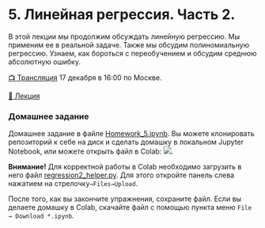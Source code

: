 # 5. Линейная регрессия. Часть 2.

В этой лекции мы продолжим обсуждать линейную регрессию. Мы применим ее в реальной задаче. Также мы обсудим полиномиальную регрессию. Узнаем, как бороться с переобучением и обсудим среднюю абсолютную ошибку.

[📺 Трансляция](https://youtu.be/mOoZI4cHwFU) 17 декабря в 16:00 по Москве.

[📒 Лекция](https://github.com/mts-machines-learn/ml-course-dec2019/blob/master/5.%20%D0%9B%D0%B8%D0%BD%D0%B5%D0%B9%D0%BD%D0%B0%D1%8F%20%D1%80%D0%B5%D0%B3%D1%80%D0%B5%D1%81%D1%81%D0%B8%D1%8F%20ll/Regression_2.ipynb) <a href="https://github.com/mts-machines-learn/ml-course-dec2019/blob/master/5.%20%D0%9B%D0%B8%D0%BD%D0%B5%D0%B9%D0%BD%D0%B0%D1%8F%20%D1%80%D0%B5%D0%B3%D1%80%D0%B5%D1%81%D1%81%D0%B8%D1%8F%20ll/Regression_2.ipynb"></a>


### Домашнее задание

Домашнее задание в файле [Homework_5.ipynb](https://github.com/mts-machines-learn/ml-course-dec2019/blob/master/5.%20%D0%9B%D0%B8%D0%BD%D0%B5%D0%B9%D0%BD%D0%B0%D1%8F%20%D1%80%D0%B5%D0%B3%D1%80%D0%B5%D1%81%D1%81%D0%B8%D1%8F%20ll/Homework_5.ipynb). Вы можете клонировать репозиторий к себе на диск и сделать домашку в локальном Jupyter Notebook, или можете открыть файл в Colab: <a href="https://colab.research.google.com/github/mts-machines-learn/ml-course-dec2019/blob/master/5.%20%D0%9B%D0%B8%D0%BD%D0%B5%D0%B9%D0%BD%D0%B0%D1%8F%20%D1%80%D0%B5%D0%B3%D1%80%D0%B5%D1%81%D1%81%D0%B8%D1%8F%20ll/Homework_5.ipynb"><img src="https://colab.research.google.com/assets/colab-badge.svg"/></a>.

**Внимание!** Для корректной работы в Colab необходимо загрузить в него файл [regression2_helper.py](https://raw.githubusercontent.com/mts-machines-learn/ml-course-dec2019/master/5.%20%D0%9B%D0%B8%D0%BD%D0%B5%D0%B9%D0%BD%D0%B0%D1%8F%20%D1%80%D0%B5%D0%B3%D1%80%D0%B5%D1%81%D1%81%D0%B8%D1%8F%20ll/regression2_helper.py). Для этого откройте панель слева нажатием на стрелочку`→Files→Upload`.

После того, как вы закончите упражнения, сохраните файл. Если вы делаете домашку в Colab, скачайте файл с помощью пункта меню `File → Download *.ipynb`.
